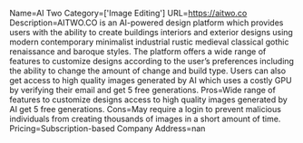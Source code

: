 Name=AI Two
Category=['Image Editing']
URL=https://aitwo.co
Description=AITWO.CO is an AI-powered design platform which provides users with the ability to create buildings interiors and exterior designs using modern contemporary minimalist industrial rustic medieval classical gothic renaissance and baroque styles. The platform offers a wide range of features to customize designs according to the user’s preferences including the ability to change the amount of change and build type. Users can also get access to high quality images generated by AI which uses a costly GPU by verifying their email and get 5 free generations.
Pros=Wide range of features to customize designs access to high quality images generated by AI get 5 free generations.
Cons=May require a login to prevent malicious individuals from creating thousands of images in a short amount of time.
Pricing=Subscription-based
Company Address=nan
